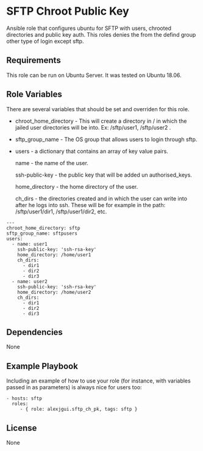 SFTP Chroot Public Key
=========

Ansible role that configures ubuntu for SFTP with users, chrooted directories and public key auth. This roles denies the from the defind group other type of login except sftp.

Requirements
------------

This role can be run on Ubuntu Server. It was tested on Ubuntu 18.06.

Role Variables
--------------

There are several variables that should be set and overriden for this role.

* chroot_home_directory - This will create a directory in / in which the jailed user directories will be into. Ex: /sftp/user1, /sftp/user2 .
* sftp_group_name - The OS group that allows users to login through sftp.
* users - a dictionary that contains an array of key value pairs.

   name - the name of the user.

   ssh-public-key - the public key that will be added un authorised_keys.

   home_directory - the home directory of the user.

   ch_dirs - the directories created and in which the user can write into after he logs into ssh. These will be for example in the path: /sftp/user1/dir1, /sftp/user1/dir2, etc.
 
```
---
chroot_home_directory: sftp 
sftp_group_name: sftpusers
users:
  - name: user1 
    ssh-public-key: 'ssh-rsa-key'
    home_directory: /home/user1
    ch_dirs:
      - dir1 
      - dir2 
      - dir3
  - name: user2
    ssh-public-key: 'ssh-rsa-key'
    home_directory: /home/user2
    ch_dirs:
      - dir1 
      - dir2 
      - dir3
```

Dependencies
------------

None

Example Playbook
----------------

Including an example of how to use your role (for instance, with variables passed in as parameters) is always nice for users too:

    - hosts: sftp
      roles:
         - { role: alexjgui.sftp_ch_pk, tags: sftp }

License
-------

None
